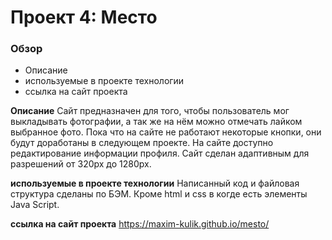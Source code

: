 # Проект 4: Место

### Обзор
* Описание
* используемые в проекте технологии
* ссылка на сайт проекта


**Описание**
Сайт предназначен для того, чтобы пользователь мог выкладывать фотографии, а так же на нём можно отмечать лайком выбранное фото.
Пока что на сайте не работают некоторые кнопки, они будут доработаны в следующем проекте.
На сайте доступно редактирование информации профиля.
Сайт сделан адаптивным для разрешений от 320px до 1280px.


**используемые в проекте технологии**
Написанный код и файловая структура сделаны по БЭМ.
Кроме html и css в когде есть элементы Java Script.

**ссылка на сайт проекта**
https://maxim-kulik.github.io/mesto/
